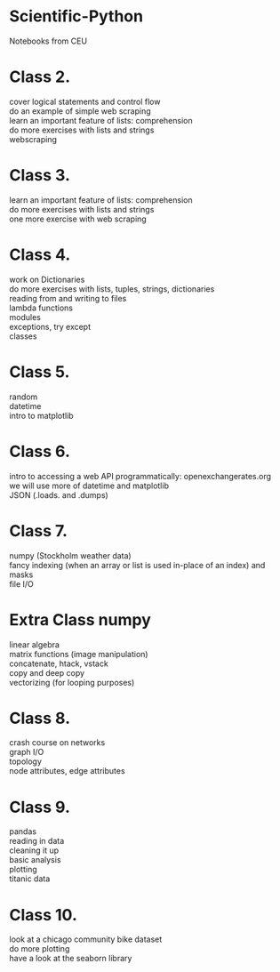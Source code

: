 # Scientific-Python
Notebooks from CEU

# Class 2.
cover logical statements and control flow <br>
do an example of simple web scraping <br>
learn an important feature of lists: comprehension <br>
do more exercises with lists and strings <br>
webscraping <br>

# Class 3.
learn an important feature of lists: comprehension <br>
do more exercises with lists and strings <br>
one more exercise with web scraping<br>

# Class 4.
work on Dictionaries<br>
do more exercises with lists, tuples, strings, dictionaries<br>
reading from and writing to files<br>
lambda functions<br>
modules<br>
exceptions, try except<br>
classes

# Class 5.
random<br>
datetime<br>
intro to matplotlib<br>

# Class 6.
intro to accessing a web API programmatically:
openexchangerates.org<br>
we will use more of datetime and matplotlib<br>
JSON (.loads. and .dumps)<br>

# Class 7.
numpy (Stockholm weather data)<br>
fancy indexing (when an array or list is used in-place of an index) and masks<br>
file I/O<br>

# Extra Class numpy
linear algebra<br>
matrix functions (image manipulation)<br>
concatenate, htack, vstack<br>
copy and deep copy<br>
vectorizing (for looping purposes)<br>

# Class 8.
crash course on networks<br>
graph I/O<br>
topology<br>
node attributes, edge attributes<br>

# Class 9.
pandas<br>
reading in data<br>
cleaning it up<br>
basic analysis<br>
plotting<br>
titanic data<br>

# Class 10.
look at a chicago community bike dataset<br>
do more plotting<br>
have a look at the seaborn library<br>
